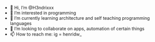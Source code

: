 - 👋 Hi, I’m @H3ndrixxx
- 👀 I’m interested in programming
- 🌱 I’m currently learning architecture and self teaching programming languages
- 💞️ I’m looking to collaborate on apps, automation of certain things
- 📫 How to reach me: ig = henridw_

<!---
H3ndrixxx/H3ndrixxx is a ✨ special ✨ repository because its `README.md` (this file) appears on your GitHub profile.
You can click the Preview link to take a look at your changes.
--->
